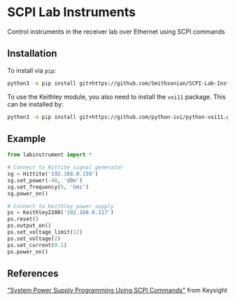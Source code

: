 SCPI Lab Instruments
====================

Control instruments in the receiver lab over Ethernet using SCPI commands

Installation
------------

To install via ``pip``:

```bash
python3 -m pip install git+https://github.com/Smithsonian/SCPI-Lab-Instruments.git
```

To use the Keithley module, you also need to install the ``vxi11`` package. This can be installed by:

```bash
python3 -m pip install git+https://github.com/python-ivi/python-vxi11.git
```

Example
-------

```python
from labinstrument import *

# Connect to Hittite signal generator
sg = Hittite('192.168.0.159')
sg.set_power(-40, 'dBm')
sg.set_frequency(5, 'GHz')
sg.power_on()

# Connect to Keithley power supply
ps = Keithley2280('192.168.0.117')
ps.reset()
ps.output_on()
ps.set_voltage_limit(12)
ps.set_voltage(2)
ps.set_current(0.1)
ps.power_on()
```

References
----------

["System Power Supply Programming Using SCPI Commands"](https://www.keysight.com/us/en/assets/7018-06572/white-papers/5992-3841.pdf) from Keysight
